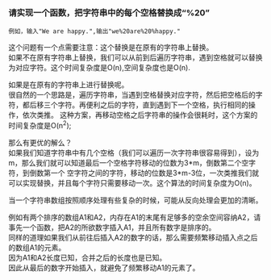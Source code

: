 ### 请实现一个函数，把字符串中的每个空格替换成“%20”

    例如，输入"We are happy.",输出"we%20are%20%happy."
    
这个问题有一个点需要注意：这个替换是在原有的字符串上替换。  
如果不在原有字符串上替换，我们可以从前到后遍历字符串，遇到空格就可以替换为对应字符。这个时间复杂度是O(n),空间复杂度也是O(n).  

如果是在原有的字符串上进行替换呢。  
很自然的一个思路是，遍历字符串，当遇到空格替换对应字符，然后把空格后的字符，都后移三个字符。再便利之后的字符，直到遇到下一个空格，执行相同的操作，依次类推。
这种方案，再移动空格之后字符串的操作会很耗时，这个方案的时间复杂度是O(n<sup>2</sup>);  

那么有更优的解么？  
如果我们知道字符串中有几个空格（我们可以遍历一次字符串很容易得到），设为m，那么我们就可以知道最后一个空格字符移动的位数为3\*m，倒数第二个空字符，到倒数第一个
空字符之间的字符，移动的位数是3\*m-3位，一次类推我们就可以实现替换，并且每个字符只需要移动一次。这个算法的时间复杂度为O(n)。  

当一个字符串数组按照顺序处理有些复杂的时候，可能从反向处理会更加的清晰。  

例如有两个排序的数组A1和A2，内存在A1的末尾有足够多的空余空间容纳A2，请事先一个函数，把A2的所欲数字插入A1，并且所有数字是排序的。  
同样的道理如果我们从前往后插入A2的数字的话，那么需要频繁移动插入点之后的数组A1的元素。  
因为A1和A2长度已知，合并之后的长度也是已知。  
因此从最后的数字开始插入，就避免了频繁移动A1的元素了。  
